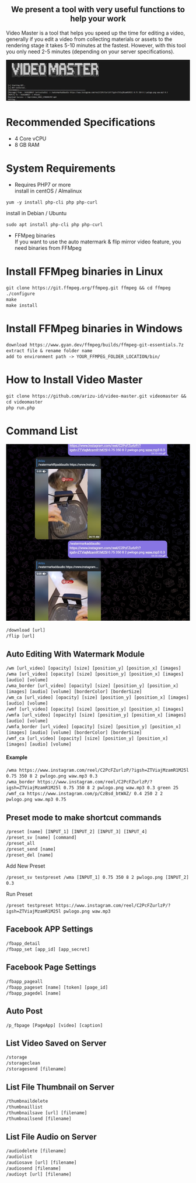 <h2 align="center">We present a tool with very useful functions to help your work</h2>
Video Master is a tool that helps you speed up the time for editing a video, generally if you edit a video from collecting materials or assets to the rendering stage it takes 5-10 minutes at the fastest. However, with this tool you only need 2-5 minutes (depending on your server specifications).

![Screenshot](files/vdmaster.jpg)
# Recommended Specifications
- 4 Core vCPU
- 8 GB RAM
# System Requirements
- Requires PHP7 or more<br/>
install in centOS / Almalinux
```
yum -y install php-cli php php-curl
```
install in Debian / Ubuntu
```
sudo apt install php-cli php php-curl
```
- FFMpeg binaries<br/>
If you want to use the auto matermark & flip mirror video feature, you need binaries from FFMpeg

# Install FFMpeg binaries in Linux
```
git clone https://git.ffmpeg.org/ffmpeg.git ffmpeg && cd ffmpeg
./configure
make
make install
```

# Install FFMpeg binaries in Windows
```
download https://www.gyan.dev/ffmpeg/builds/ffmpeg-git-essentials.7z
extract file & rename folder name
add to environment path -> YOUR_FFMPEG_FOLDER_LOCATION/bin/
```

# How to Install Video Master
```
git clone https://github.com/arizu-id/video-master.git videomaster && cd videomaster
php run.php
```

# Command List
![Screenshot](files/test.jpg)
```
/download [url]
/flip [url]
```
## Auto Editing With Watermark Module
```
/wm [url_video] [opacity] [size] [position_y] [position_x] [images]
/wma [url_video] [opacity] [size] [position_y] [position_x] [images] [audio] [volume]
/wma_border [url_video] [opacity] [size] [position_y] [position_x] [images] [audio] [volume] [borderColor] [borderSize]
/wm_ca [url_video] [opacity] [size] [position_y] [position_x] [images] [audio] [volume]
/wmf [url_video] [opacity] [size] [position_y] [position_x] [images]
/wmfa [url_video] [opacity] [size] [position_y] [position_x] [images] [audio] [volume]
/wmfa_border [url_video] [opacity] [size] [position_y] [position_x] [images] [audio] [volume] [borderColor] [borderSize]
/wmf_ca [url_video] [opacity] [size] [position_y] [position_x] [images] [audio] [volume]
```
#### Example
```
/wma https://www.instagram.com/reel/C2PcFZurlzP/?igsh=ZTViajMzamR1M25l 0.75 350 8 2 pwlogo.png waw.mp3 0.3
/wma_border https://www.instagram.com/reel/C2PcFZurlzP/?igsh=ZTViajMzamR1M25l 0.75 350 8 2 pwlogo.png waw.mp3 0.3 green 25
/wmf_ca https://www.instagram.com/p/CzBsd_btWAZ/ 0.4 250 2 2 pwlogo.png waw.mp3 0.75
```
## Preset mode to make shortcut commands
```
/preset [name] [INPUT_1] [INPUT_2] [INPUT_3] [INPUT_4]
/preset_sv [name] [command]
/preset_all
/preset_send [name]
/preset_del [name]
```
Add New Preset
```
/preset_sv testpreset /wma [INPUT_1] 0.75 350 8 2 pwlogo.png [INPUT_2] 0.3
```
Run Preset
```
/preset testpreset https://www.instagram.com/reel/C2PcFZurlzP/?igsh=ZTViajMzamR1M25l pwlogo.png waw.mp3
```
## Facebook APP Settings
```
/fbapp_detail
/fbapp_set [app_id] [app_secret]
```
## Facebook Page Settings
```
/fbapp_pageall
/fbapp_pageset [name] [token] [page_id]
/fbapp_pagedel [name]
```
## Auto Post
```
/p_fbpage [PageApp] [video] [caption]
```
## List Video Saved on Server
```
/storage
/storageclean
/storagesend [filename]
```
## List File Thumbnail on Server
```
/thumbnaildelete
/thumbnaillist
/thumbnailsave [url] [filename]
/thumbnailsend [filename]
```
## List File Audio on Server
```
/audiodelete [filename]
/audiolist
/audiosave [url] [filename]
/audiosend [filename]
/audioyt [url] [filename]
```
